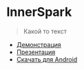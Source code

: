 # InnerSpark

> Какой то текст

- [Демонстрация](https://www.youtube.com/watch?v=i4xdhGOUQCU)
- [Презентация](https://drive.google.com/file/d/1DY-U1Y0uy2yPQmmtQf98j9Bwy-3ceh4v/view?usp=sharing)
- [Скачать для Android](https://github.com/arsuhinars/inner_spark_app/raw/main/app-release.apk)
